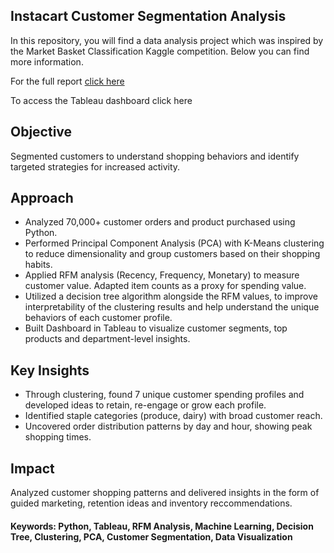 ## Instacart Customer Segmentation Analysis

In this repository, you will find a data analysis project which was inspired by the Market Basket Classification Kaggle competition. Below you can find more information.

For the full report [click here](https://github.com/curiostegui/Instacart-customer-segmentation-analysis/blob/main/analysis-report.md) 

To access the Tableau dashboard click here

## Objective

Segmented customers to understand shopping behaviors and identify targeted strategies for increased activity.

## Approach

- Analyzed 70,000+ customer orders and product purchased using Python.
- Performed Principal Component Analysis (PCA) with K-Means clustering to reduce dimensionality and group customers based on their shopping habits.
- Applied RFM analysis (Recency, Frequency, Monetary) to measure customer value. Adapted item counts as a proxy for spending value.
- Utilized a decision tree algorithm alongside the RFM values, to improve interpretability of the clustering results and help understand the unique behaviors of each customer profile.
- Built Dashboard in Tableau to visualize customer segments, top products and department-level insights.

## Key Insights

- Through clustering, found 7 unique customer spending profiles and developed ideas to retain, re-engage or grow each profile.
- Identified staple categories (produce, dairy) with broad customer reach.
- Uncovered order distribution patterns by day and hour, showing peak shopping times.

 ## Impact
Analyzed customer shopping patterns and delivered insights in the form of guided marketing, retention ideas and inventory reccommendations.
 
 
 #### Keywords: Python, Tableau, RFM Analysis, Machine Learning, Decision Tree, Clustering, PCA, Customer Segmentation, Data Visualization

 
